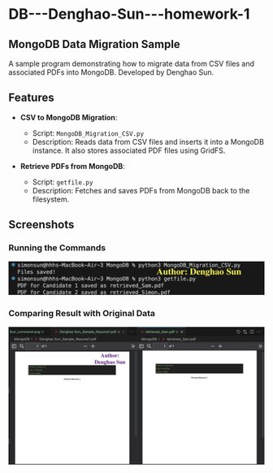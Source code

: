# DB---Denghao-Sun---homework-1

## MongoDB Data Migration Sample

A sample program demonstrating how to migrate data from CSV files and associated PDFs into MongoDB. Developed by Denghao Sun.

## Features

- **CSV to MongoDB Migration**:
  - Script: `MongoDB_Migration_CSV.py`
  - Description: Reads data from CSV files and inserts it into a MongoDB instance. It also stores associated PDF files using GridFS.
  
- **Retrieve PDFs from MongoDB**:
  - Script: `getfile.py`
  - Description: Fetches and saves PDFs from MongoDB back to the filesystem.

## Screenshots

### Running the Commands
<img src="MongoDB/Denghao Sun_command.png" alt="Alt text" width="900"/>

### Comparing Result with Original Data
<img src="MongoDB/Denghao Sun_validation.png" alt="Alt text" width="900"/>
